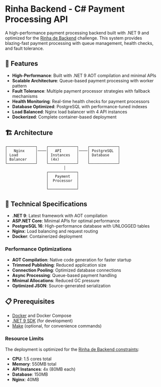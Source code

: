 # Rinha Backend - C# Payment Processing API

A high-performance payment processing backend built with .NET 9 and optimized for the [Rinha de Backend](https://github.com/zanfranceschi/rinha-de-backend-2025) challenge. This system provides blazing-fast payment processing with queue management, health checks, and fault tolerance.

## 🚀 Features

- **High-Performance**: Built with .NET 9 AOT compilation and minimal APIs
- **Scalable Architecture**: Queue-based payment processing with worker pattern
- **Fault Tolerance**: Multiple payment processor strategies with fallback mechanisms
- **Health Monitoring**: Real-time health checks for payment processors
- **Database Optimized**: PostgreSQL with performance-tuned indexes
- **Load Balanced**: Nginx load balancer with 4 API instances
- **Dockerized**: Complete container-based deployment

## 🏗️ Architecture

```
┌─────────────┐    ┌─────────────┐    ┌─────────────┐
│   Nginx     │────│   API       │────│ PostgreSQL  │
│ Load        │    │ Instances   │    │ Database    │
│ Balancer    │    │ (4x)        │    │             │
└─────────────┘    └─────────────┘    └─────────────┘
                           │
                   ┌─────────────┐
                   │   Payment   │
                   │  Processor  │
                   │             │
                   └─────────────┘
```

## 🔧 Technical Specifications

- **.NET 9**: Latest framework with AOT compilation
- **ASP.NET Core**: Minimal APIs for optimal performance
- **PostgreSQL 16**: High-performance database with UNLOGGED tables
- **Nginx**: Load balancing and request routing
- **Docker**: Containerized deployment

### Performance Optimizations

- **AOT Compilation**: Native code generation for faster startup
- **Trimmed Publishing**: Reduced application size
- **Connection Pooling**: Optimized database connections
- **Async Processing**: Queue-based payment handling
- **Minimal Allocations**: Reduced GC pressure
- **Optimized JSON**: Source-generated serialization

## 📋 Prerequisites

- [Docker](https://docs.docker.com/get-docker/) and Docker Compose
- [.NET 9 SDK](https://dotnet.microsoft.com/download/dotnet/9.0) (for development)
- [Make](https://www.gnu.org/software/make/) (optional, for convenience commands)

### Resource Limits

The deployment is optimized for the [Rinha de Backend constraints](https://github.com/zanfranceschi/rinha-de-backend-2025):
- **CPU**: 1.5 cores total
- **Memory**: 550MB total
- **API Instances**: 4x (80MB each)
- **Database**: 150MB
- **Nginx**: 40MB